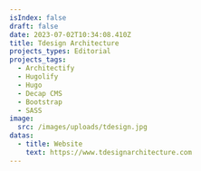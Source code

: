 ```yaml
---
isIndex: false
draft: false
date: 2023-07-02T10:34:08.410Z
title: Tdesign Architecture
projects_types: Editorial
projects_tags:
  - Architectify
  - Hugolify
  - Hugo
  - Decap CMS
  - Bootstrap
  - SASS
image:
  src: /images/uploads/tdesign.jpg
datas:
  - title: Website
    text: https://www.tdesignarchitecture.com
---
```


